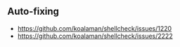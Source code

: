 
## Auto-fixing

- https://github.com/koalaman/shellcheck/issues/1220
- https://github.com/koalaman/shellcheck/issues/2222
